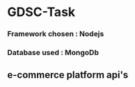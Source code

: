 # GDSC-Task
### Framework chosen : Nodejs <br>
### Database used : MongoDb
## e-commerce platform api's
